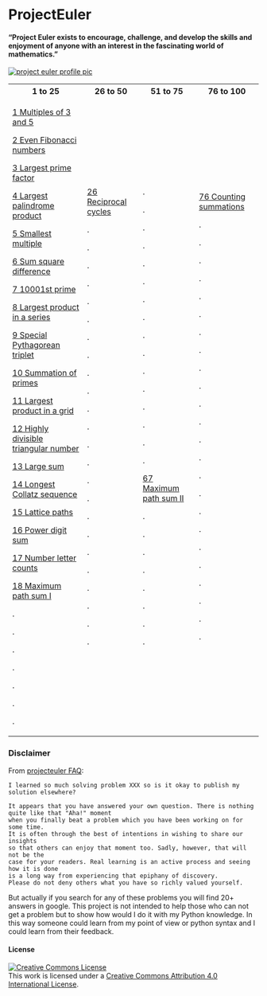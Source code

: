 # ProjectEuler
#### “Project Euler exists to encourage, challenge, and develop the skills and enjoyment of anyone with an interest in the fascinating world of mathematics.”

[![project euler profile pic](https://projecteuler.net/profile/Yadkee.png "Project Euler User")](https://projecteuler.net/)

<table>
  <tr>
    <th>1 to 25</th>
    <th>26 to 50</th>
    <th>51 to 75</th>
    <th>76 to 100</th>
  </tr>
<tr><td>

[1	Multiples of 3 and 5	](/problems[1-25]/problem001.py)

[2	Even Fibonacci numbers	](/problems[1-25]/problem002.py)

[3	Largest prime factor	](/problems[1-25]/problem003.py)

[4	Largest palindrome product	](/problems[1-25]/problem004.py)

[5	Smallest multiple	](/problems[1-25]/problem005.py)

[6	Sum square difference	](/problems[1-25]/problem006.py)

[7	10001st prime	](/problems[1-25]/problem007.py)

[8	Largest product in a series	](/problems[1-25]/problem008.py)

[9	Special Pythagorean triplet	](/problems[1-25]/problem009.py)

[10	Summation of primes	](/problems[1-25]/problem010.py)

[11	Largest product in a grid	](/problems[1-25]/problem011.py)

[12	Highly divisible triangular number	](/problems[1-25]/problem012.py)

[13	Large sum	](/problems[1-25]/problem013.py)

[14	Longest Collatz sequence	](/problems[1-25]/problem014.py)

[15	Lattice paths	](/problems[1-25]/problem015.py)

[16	Power digit sum	](/problems[1-25]/problem016.py)

[17	Number letter counts	](/problems[1-25]/problem017.py)

[18	Maximum path sum I	](/problems[1-25]/problem018.py)

.

.

.

.

.

.

.</td><td>

[26	Reciprocal cycles	](/problems[26-50]/problem026.py)

.

.

.

.

.

.

.

.

.

.

.

.

.

.

.

.

.

.

.

.

.

.

.

.</td><td>

.

.

.

.

.

.

.

.

.

.

.

.

.

.

.

.

[67	Maximum path sum II	](/problems[51-75]/problem067.py)

.

.

.

.

.

.

.

.</td><td>

[76	Counting summations	](/problems[76-100]/problem0076.py)

.

.

.

.

.

.

.

.

.

.

.

.

.

.

.

.

.

.

.

.

.

.

.

.</td></tr>
</table>

### Disclaimer
From [projecteuler FAQ](https://projecteuler.net/about "Project Euler FAQ"):
```
I learned so much solving problem XXX so is it okay to publish my solution elsewhere?

It appears that you have answered your own question. There is nothing quite like that "Aha!" moment
when you finally beat a problem which you have been working on for some time.
It is often through the best of intentions in wishing to share our insights
so that others can enjoy that moment too. Sadly, however, that will not be the
case for your readers. Real learning is an active process and seeing how it is done
is a long way from experiencing that epiphany of discovery.
Please do not deny others what you have so richly valued yourself.
```

But actually if you search for any of these problems you will find 20+ answers in google.
This project is not intended to help those who can not get a problem but to show
how would I do it with my Python knowledge. In this way someone could learn from my
point of view or python syntax and I could learn from their feedback.

#### License
<a rel="license" href="http://creativecommons.org/licenses/by/4.0/"><img alt="Creative Commons License" style="border-width:0" src="https://i.creativecommons.org/l/by/4.0/80x15.png" /></a><br />This work is licensed under a <a rel="license" href="http://creativecommons.org/licenses/by/4.0/">Creative Commons Attribution 4.0 International License</a>.
